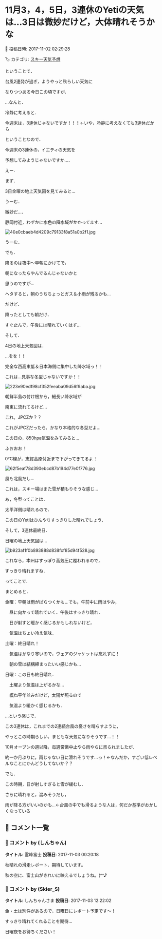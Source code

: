# 11月3，4，5日，3連休のYetiの天気は…3日は微妙だけど，大体晴れそうかな

📅 投稿日時: 2017-11-02 02:29:28

🏷️ カテゴリ: [スキー天気予想](c6554f5c3c106093b511a8daae23757e8.md)

ということで．


台風2連発が過ぎ，ようやっと秋らしい天気に


なりつつある今日この頃ですが．


…なんと．


冷静に考えると．


今週末は，3連休じゃないですか！！！←いや，冷静に考えなくても3連休だから





ということなので．


今週末の3連休の，イエティの天気を


予想してみようじゃないですか…．





えー．


まず．


3日金曜の地上天気図を見てみると…


うーむ．


微妙だ…．


静岡付近，わずかに水色の降水域がかかってます…




![40e0cbaeb4d4209c79133f8a51a0b2f1.jpg](images/40e0cbaeb4d4209c79133f8a51a0b2f1.jpg)




うーむ．


でも．


降るのは夜中～早朝にかけてで，


朝になったらやんでるんじゃないかと


思うのですが…


ヘタすると，朝のうちちょっとガス＆小雨が残るかも…


だけど．


降ったとしても朝だけ．


すぐ止んで，午後には晴れていくはず…





そして．


4日の地上天気図は．


…をを！！


完全な西高東低＆日本海側に集中した降水域っ！！


これは…見事な冬型じゃないですか！！




![223e90edf98cf352feeaba09d56f9aba.jpg](images/223e90edf98cf352feeaba09d56f9aba.jpg)




朝鮮半島の付け根から，細長い降水域が


南東に流れてるけど…


これ，JPCZか？？


これがJPCZだったら，かなり本格的な冬型だよ…





この日の，850hpa気温をみてみると…


ふおおお！


0℃線が，志賀高原付近まで下がってきてるよ！




![62f5eaf78d390ebcd87b194d77e0f776.jpg](images/62f5eaf78d390ebcd87b194d77e0f776.jpg)




風も北風だし…


これは，スキー場はまた雪が積もりそうな感じ…





あ，冬型ってことは．


太平洋側は晴れるので．


この日のYetiはひんやりすっきりした晴れでしょう．





そして，3連休最終日．


日曜の地上天気図は…




![b923af1f0b893888d838fcf85d94f528.jpg](images/b923af1f0b893888d838fcf85d94f528.jpg)




これなら，本州はすっぽり高気圧に覆われるので，


すっきり晴れますね．





ってことで．


まとめると．





金曜：早朝は雨がぱらつくかも…でも，午前中に雨はやみ，


　昼に向かって晴れていく．午後はすっきり晴れ．


　日が射すと暖かく感じるかもしれないけど，


　気温はちょい冷え気味．





土曜：終日晴れ！


　気温はかなり寒いので，ウェアのジャケットは忘れずに！


　朝の雪は結構締まったいい感じかも…





日曜：この日も終日晴れ．


　土曜より気温は上がるかな…


　概ね平年並みだけど，太陽が照るので


　気温より暖かく感じるかも．





…という感じで．


この3連休は，これまでの2連続台風の憂さを晴らすように，


やっとこの時期らしい，まともな天気になりそうです…！！





10月オープンの週以降，毎週営業中止やら雨やらに祟られましたが．


約一か月ぶりに，雨じゃない日に滑れそうです…っ！←なんだか，すごい低レベルなことにかんどうしてないか？？





でも．


この時期，日が射しすぎると雪が緩むし．


さらに晴れると，混みそうだし，


雨が降る方がいいのかも…←台風の中でも滑るような人は，何だか基準がおかしくなっている

## 💬 コメント一覧

### 💬 コメント by (しんちゃん)
**タイトル**: 霊峰富士
**投稿日**: 2017-11-03 00:20:18

秋晴れの滑走レポート、期待しています。

秋の空に、富士山がきれいに映えるでしょうね。(^^♪

### 💬 コメント by (Skier_S)
**タイトル**: しんちゃんさま
**投稿日**: 2017-11-03 12:22:02

金・土は別件があるので，日曜日にレポート予定です～！

すっきり晴れてくれることを期待…

日曜夜をお待ちください！

